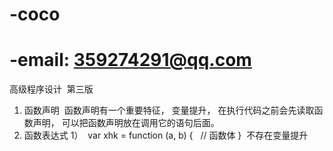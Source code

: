 # -coco  
# -email: 359274291@qq.com


高级程序设计  第三版
1. 函数声明
  函数声明有一个重要特征， 变量提升， 在执行代码之前会先读取函数声明， 可以把函数声明放在调用它的语句后面。
2. 函数表达式
  1）
  var xhk = function (a, b) {
    // 函数体
  }
  不存在变量提升
